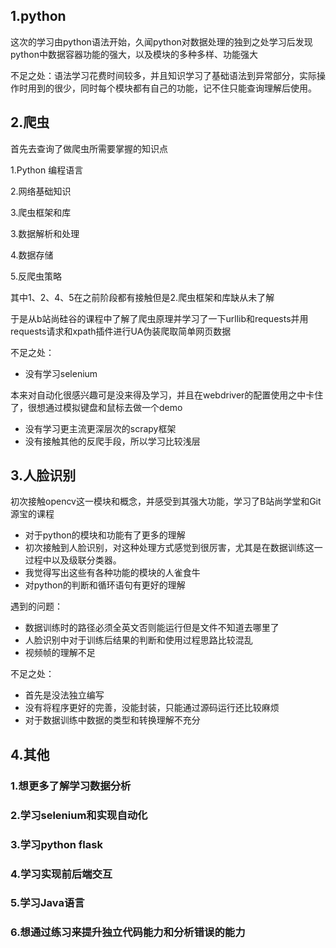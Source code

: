 ## 1.python

这次的学习由python语法开始，久闻python对数据处理的独到之处学习后发现python中数据容器功能的强大，以及模块的多种多样、功能强大

不足之处：语法学习花费时间较多，并且知识学习了基础语法到异常部分，实际操作时用到的很少，同时每个模块都有自己的功能，记不住只能查询理解后使用。

## 2.爬虫

首先去查询了做爬虫所需要掌握的知识点

1.Python 编程语言

2.网络基础知识

3.爬虫框架和库

3.数据解析和处理

4.数据存储

5.反爬虫策略

其中1、2、4、5在之前阶段都有接触但是2.爬虫框架和库缺从未了解

于是从b站尚硅谷的课程中了解了爬虫原理并学习了一下urllib和requests并用requests请求和xpath插件进行UA伪装爬取简单网页数据

不足之处：

* 没有学习selenium

本来对自动化很感兴趣可是没来得及学习，并且在webdriver的配置使用之中卡住了，很想通过模拟键盘和鼠标去做一个demo

* 没有学习更主流更深层次的scrapy框架
* 没有接触其他的反爬手段，所以学习比较浅层

## 3.人脸识别

初次接触opencv这一模块和概念，并感受到其强大功能，学习了B站尚学堂和Git源宝的课程

* 对于python的模块和功能有了更多的理解
* 初次接触到人脸识别，对这种处理方式感觉到很厉害，尤其是在数据训练这一过程中以及级联分类器。
* 我觉得写出这些有各种功能的模块的人雀食牛
* 对python的判断和循环语句有更好的理解

遇到的问题：

* 数据训练时的路径必须全英文否则能运行但是文件不知道去哪里了
* 人脸识别中对于训练后结果的判断和使用过程思路比较混乱
* 视频帧的理解不足

不足之处：

* 首先是没法独立编写
* 没有将程序更好的完善，没能封装，只能通过源码运行还比较麻烦
* 对于数据训练中数据的类型和转换理解不充分

## 4.其他

### 1.想更多了解学习数据分析

### 2.学习selenium和实现自动化

### 3.学习python flask

### 4.学习实现前后端交互

### 5.学习Java语言

### 6.想通过练习来提升独立代码能力和分析错误的能力
